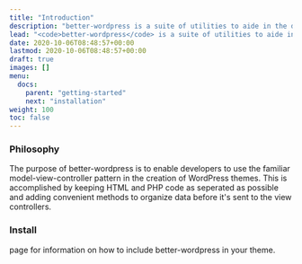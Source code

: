```yaml
---
title: "Introduction"
description: "better-wordpress is a suite of utilities to aide in the development of WordPress themes and make the experience suck a little less."
lead: "<code>better-wordpress</code> is a suite of utilities to aide in the development of WordPress themes and make the experience suck a little less."
date: 2020-10-06T08:48:57+00:00
lastmod: 2020-10-06T08:48:57+00:00
draft: true
images: []
menu:
  docs:
    parent: "getting-started"
    next: "installation"
weight: 100
toc: false
---
```


### Philosophy

The purpose of better-wordpress is to enable developers to use the familiar model-view-controller pattern in the creation of WordPress themes. This is accomplished by keeping HTML and PHP code as seperated as possible and adding convenient methods to organize data before it's sent to the view controllers.

### Install

<!-- Check out the [Installation]({{< relref "installation" >}}) -->
 page for information on how to include better-wordpress in your theme.


